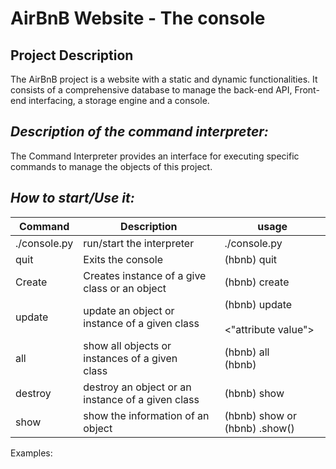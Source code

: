 # AirBnB Website - The console
## **Project Description**
The AirBnB project is a website with a static and dynamic functionalities. It consists of a comprehensive database to 
manage the back-end API, Front-end interfacing, a storage engine and a console.


## _**Description of the command interpreter:**_
The Command Interpreter provides an interface for executing specific commands to manage the objects 
of this project. 

## **_How to start/Use it:_**

 | Command      | Description | usage                                                                    |
|--------------|--|--------------------------------------------------------------------------|
| ./console.py | run/start the interpreter | ./console.py                                                             |
| quit         | Exits the console | (hbnb) quit                                                              |
| Create       | Creates instance of a give class or an object | (hbnb) create <class>                                                    |
| update       |update an object or instance of a given class | (hbnb) update <class> <id><br/> <attribute name><br/><"attribute value"> |
| all          | show all objects or instances of a given<br/>class | (hbnb) all <br/>(hbnb) <class>                                           |
| destroy      | destroy an object or an instance of a given class | (hbnb) show <class> <id>                                                 |
 | show         | show the information of an object | (hbnb) show <class> <id> or (hbnb) <class>.show(<id>)                    |

Examples:

